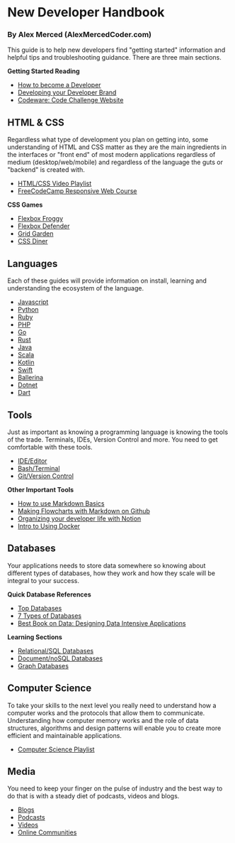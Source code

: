 # New Developer Handbook

### By Alex Merced (AlexMercedCoder.com)

This guide is to help new developers find "getting started" information and helpful tips and troubleshooting guidance. There are three main sections.

**Getting Started Reading**
- [How to become a Developer](https://tuts.alexmercedcoder.com/2022/1/becoming_a_developer_in_2022/)
- [Developing your Developer Brand](https://tuts.alexmercedcoder.com/2020/branding/)
- [Codeware: Code Challenge Website](https://www.codewars.com)

## HTML & CSS

Regardless what type of development you plan on getting into, some understanding of HTML and CSS matter as they are the main ingredients in the interfaces or "front end" of most modern applications regardless of medium (desktop/web/mobile) and regardless of the language the guts or "backend" is created with.

- [HTML/CSS Video Playlist](https://www.youtube.com/playlist?list=PLY6oTPmKnKbbeAFC_F_f6jBKU4Xfu24sX)
- [FreeCodeCamp Responsive Web Course](https://www.freecodecamp.org/learn/responsive-web-design/)

**CSS Games**
- [Flexbox Froggy](https://flexboxfroggy.com/)
- [Flexbox Defender](http://www.flexboxdefense.com/)
- [Grid Garden](https://cssgridgarden.com/)
- [CSS Diner](https://flukeout.github.io/)

## Languages

Each of these guides will provide information on install, learning and understanding the ecosystem of the language.

- [Javascript](./lang/js.md)
- [Python](./lang/py.md)
- [Ruby](./lang/rb.md)
- [PHP](./lang/php.md)
- [Go](./lang/go.md)
- [Rust](./lang/rust.md)
- [Java](./lang/java.md)
- [Scala](./lang/scala.md)
- [Kotlin](./lang/kotlin.md)
- [Swift](./lang/swift.md)
- [Ballerina](./lang/ballerina.md)
- [Dotnet](./lang/dotnet.md)
- [Dart](./lang/dart.md)

## Tools

Just as important as knowing a programming language is knowing the tools  of the trade. Terminals, IDEs, Version Control and more. You need to get comfortable with these tools.

- [IDE/Editor](./tool/edit.md)
- [Bash/Terminal](./tool/term.md)
- [Git/Version Control](./tool/git.md)

**Other Important Tools**
- [How to use Markdown Basics](https://www.youtube.com/watch?v=lbpRomejEd0&t=13s)
- [Making Flowcharts with Markdown on Github](https://www.youtube.com/watch?v=xWXXug9q8AU)
- [Organizing your developer life with Notion](https://www.youtube.com/watch?v=VbLUe2TyQq8&t=41s)
- [Intro to Using Docker](https://youtube.com/playlist?list=PLY6oTPmKnKbY4s-zvHlgaa3UROegVr8f9)

## Databases

Your applications needs to store data somewhere so knowing about different types of databases, how they work and how they scale will be integral to your success.

**Quick Database References**
- [Top Databases](https://towardsdatascience.com/top-10-databases-to-use-in-2021-d7e6a85402ba)
- [7 Types of Databases](https://www.youtube.com/watch?v=W2Z7fbCLSTw)
- [Best Book on Data: Designing Data Intensive Applications](https://amzn.to/3v3fNo3)

**Learning Sections**
- [Relational/SQL Databases](./db/rel.md)
- [Document/noSQL Databases](./db/doc.md)
- [Graph Databases](./db/graph.md)

## Computer Science

To take your skills to the next level you really need to understand how a computer works and the protocols that allow them to communicate. Understanding how computer memory works and the role of data structures, algorithms and design patterns will enable you to create more efficient and maintainable applications.

- [Computer Science Playlist](https://www.youtube.com/playlist?list=PLY6oTPmKnKbbfwjU1ToZlUWCinxmFqlIp)

## Media

You need to keep your finger on the pulse of industry and the best way to do that is with a steady diet of podcasts, videos and blogs.

- [Blogs](./media/blog.md)
- [Podcasts](./media/pod.md)
- [Videos](./media/vid.md)
- [Online Communities](./media/social.md)